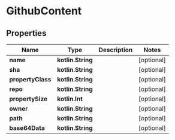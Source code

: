 
# GithubContent

## Properties
| Name | Type | Description | Notes |
| ------------ | ------------- | ------------- | ------------- |
| **name** | **kotlin.String** |  |  [optional] |
| **sha** | **kotlin.String** |  |  [optional] |
| **propertyClass** | **kotlin.String** |  |  [optional] |
| **repo** | **kotlin.String** |  |  [optional] |
| **propertySize** | **kotlin.Int** |  |  [optional] |
| **owner** | **kotlin.String** |  |  [optional] |
| **path** | **kotlin.String** |  |  [optional] |
| **base64Data** | **kotlin.String** |  |  [optional] |




